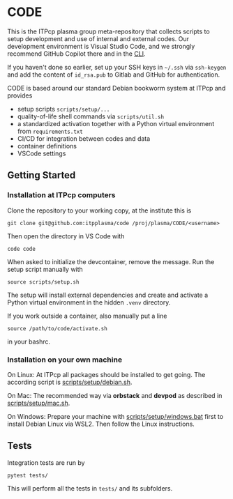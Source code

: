 # CODE

This is the ITPcp plasma group meta-repository that collects scripts
to setup development and use of internal and external codes. Our development
environment is Visual Studio Code, and we strongly recommend GitHub Copilot
there and in the [CLI](https://docs.github.com/en/copilot/github-copilot-in-the-cli/setting-up-github-copilot-in-the-cli).

If you haven't done so earlier, set up your SSH keys in `~/.ssh` via `ssh-keygen` and
add the content of `id_rsa.pub` to Gitlab and GitHub for authentication.

CODE is based around our standard Debian bookworm system at ITPcp and provides 

- setup scripts `scripts/setup/...`
- quality-of-life shell commands via `scripts/util.sh`
- a standardized activation together with a Python virtual environment from `requirements.txt`
- CI/CD for integration between codes and data
- container definitions
- VSCode settings

## Getting Started

### Installation at ITPcp computers

Clone the repository to your working copy, at the institute this is

    git clone git@github.com:itpplasma/code /proj/plasma/CODE/<username>

Then open the directory in VS Code with

    code code

When asked to initialize the devcontainer, remove the message. 
Run the setup script manually with

    source scripts/setup.sh

The setup will install external dependencies and create and activate
a Python virtual environment in the hidden `.venv` directory.

If you work outside a container, also manually put a line

    source /path/to/code/activate.sh

in your bashrc.


### Installation on your own machine

On Linux: At ITPcp all packages should be installed to get going.
The according script is [scripts/setup/debian.sh](scripts/setup/debian.sh).

On Mac: The recommended way via **orbstack**
and **devpod** as described in [scripts/setup/mac.sh](scripts/setup/mac.sh).

On Windows: Prepare your machine with
[scripts/setup/windows.bat](scripts/setup/windows.bat) first
to install Debian Linux via WSL2. Then follow the Linux instructions.


## Tests

Integration tests are run by

    pytest tests/

This will perform all the tests in `tests/` and its subfolders.


